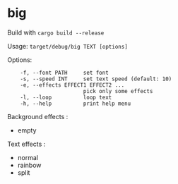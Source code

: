 # **big**

Build with `cargo build --release`

Usage: `target/debug/big TEXT [options]`

Options:
```
    -f, --font PATH     set font
    -s, --speed INT     set text speed (default: 10)
    -e, --effects EFFECT1 EFFECT2 ...
                        pick only some effects
    -l, --loop          loop text
    -h, --help          print help menu
```

Background effects :
 - empty

Text effects :
 - normal
 - rainbow
 - split